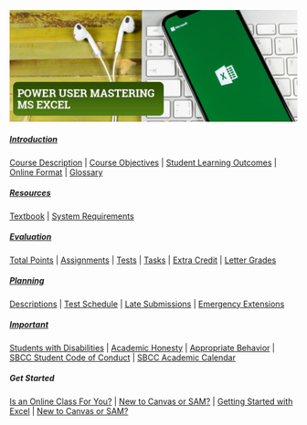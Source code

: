 ![Power-USER-Mastering-MS-Excel-Banner.jpg](/images/Power-USER-Mastering-MS-Excel-Banner.jpg)

##### <a href="https://philcarter.github.io/COMP-109-Syllabus/introduction.html" target="_blank">Introduction</a>
<a href="https://philcarter.github.io/COMP-109-Syllabus/introduction.html#course-description" target="_blank">Course Description</a> | 
<a href="https://philcarter.github.io/COMP-109-Syllabus/introduction.html#course-objectives" target="_blank">Course Objectives</a> | 
<a href="https://philcarter.github.io/COMP-109-Syllabus/introduction.html#student-learning-outcomes" target="_blank">Student Learning Outcomes</a> | 
<a href="https://philcarter.github.io/COMP-109-Syllabus/introduction.html#online-format" target="_blank">Online Format</a> | 
<a href="https://philcarter.github.io/COMP-109-Syllabus/introduction.html#glossary" target="_blank">Glossary</a>
##### <a href="https://philcarter.github.io/COMP-109-Syllabus/resources.html" target="_blank">Resources</a>
<a href="https://philcarter.github.io/COMP-109-Syllabus/resources.html#textbook" target="_blank">Textbook</a> | 
<a href="https://philcarter.github.io/COMP-109-Syllabus/resources.html#system-requirements" target="_blank">System Requirements</a>
##### <a href="https://philcarter.github.io/COMP-109-Syllabus/evaluation.html" target="_blank">Evaluation</a>
<a href="https://philcarter.github.io/COMP-109-Syllabus/evaluation.html#total-points" target="_blank">Total Points</a> | 
<a href="https://philcarter.github.io/COMP-109-Syllabus/evaluation.html#assignments" target="_blank">Assignments</a> | 
<a href="https://philcarter.github.io/COMP-109-Syllabus/evaluation.html#tests)" target="_blank">Tests</a> |
<a href="https://philcarter.github.io/COMP-109-Syllabus/evaluation.html#Orientation" target="_blank">Tasks</a> | 
<a href="https://philcarter.github.io/COMP-109-Syllabus/evaluation.html#extra-credit" target="_blank">Extra Credit</a> | 
<a href="https://philcarter.github.io/COMP-109-Syllabus/evaluation.html#course-grade-scale" target="_blank">Letter Grades</a>
##### <a href="https://philcarter.github.io/COMP-109-Syllabus/planning.html" target="_blank">Planning</a>
<a href="https://philcarter.github.io/COMP-109-Syllabus/planning.html#assignment-descriptions" target="_blank">Descriptions</a> | 
<a href="https://philcarter.github.io/COMP-109-Syllabus/planning.html#test-schedule" target="_blank">Test Schedule</a> | 
<a href="https://philcarter.github.io/COMP-109-Syllabus/planning.html#late-submissions" target="_blank">Late Submissions</a> | 
<a href="https://philcarter.github.io/COMP-109-Syllabus/planning.html#emergency-extensions" target="_blank">Emergency Extensions</a>
##### <a href="https://philcarter.github.io/COMP-109-Syllabus/important.html" target="_blank">Important</a>
<a href="https://philcarter.github.io/COMP-109-Syllabus/important.html#students-with-disabilities" target="_blank">Students with Disabilities</a> | 
<a href="https://philcarter.github.io/COMP-109-Syllabus/important.html#academic-honesty" target="_blank">Academic Honesty</a> | 
<a href="https://philcarter.github.io/COMP-109-Syllabus/important.html#appropriate-behavior" target="_blank">Appropriate Behavior</a> | 
<a href="http://www.sbcc.edu/security/standards_of_conduct.php" target="_blank">SBCC Student Code of Conduct</a> | 
<a href="https://www.sbcc.edu/calendar/" target="_blank">SBCC Academic Calendar</a>
##### Get Started
<a href="http://www.sbcc.edu/distanceeducation/distanceedorientation.php" target="_blank">Is an Online Class For You?</a> |
<a href="https://canvas.sbcc.edu/courses/33499/modules#module_130896" target="_blank">New to Canvas or SAM?</a> |
<a href="https://canvas.sbcc.edu/courses/33499/modules#module_124518" target="_blank">Getting Started with Excel</a> |
<a href="https://canvas.sbcc.edu/courses/33499/discussion_topics/292342" target="_blank">New to Canvas or SAM?</a>
